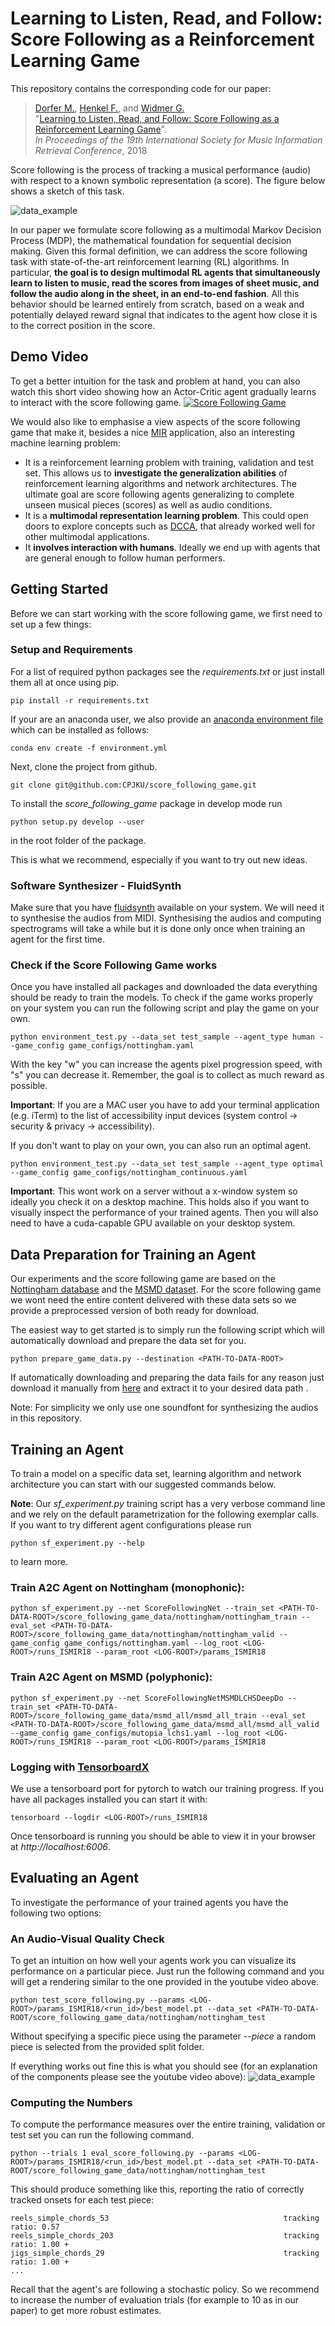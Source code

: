 # Learning to Listen, Read, and Follow:<br>Score Following as a Reinforcement Learning Game

This repository contains the corresponding code for our paper:

>[Dorfer M.](https://www.jku.at/en/institute-of-computational-perception/about-us/people/matthias-dorfer/), [Henkel F.](https://www.jku.at/en/institute-of-computational-perception/about-us/people/florian-henkel/), and [Widmer G.](https://www.jku.at/en/institute-of-computational-perception/about-us/people/gerhard-widmer/)<br>
"[Learning to Listen, Read, and Follow: Score Following as a Reinforcement Learning Game](https://arxiv.org/pdf/1807.06391.pdf)".<br>
*In Proceedings of the 19th International Society for Music Information Retrieval Conference*, 2018

Score following is the process of tracking a
musical performance (audio) with respect to
a known symbolic representation (a score).
The figure below shows a sketch of this task.

![data_example](score_following.png)

In our paper we formulate score following
as a multimodal Markov Decision Process (MDP),
the mathematical foundation for sequential decision making.
Given this formal definition,
we can address the score following task with state-of-the-art reinforcement learning (RL) algorithms.
In particular, **the goal is to design multimodal RL agents
that simultaneously learn to listen to music,
read the scores from images of sheet music,
and follow the audio along in the sheet, in an end-to-end fashion**.
All this behavior should be learned entirely from scratch,
based on a weak and potentially delayed reward signal
that indicates to the agent how close it is to the correct position in the score.

## Demo Video
To get a better intuition for the task and problem at hand,
you can also watch this short video showing how an Actor-Critic agent gradually learns to
interact with the score following game.
[![Score Following Game](http://img.youtube.com/vi/COPNciY510g/0.jpg)](https://www.youtube.com/watch?v=COPNciY510g)

We would also like to emphasise a view aspects of the score following game that make it,
besides a nice [MIR](https://en.wikipedia.org/wiki/Music_information_retrieval) application,
also an interesting machine learning problem:
- It is a reinforcement learning problem with training, validation and test set.
This allows us to **investigate the generalization abilities**
of reinforcement learning algorithms and network architectures.
The ultimate goal are score following agents generalizing to complete unseen musical pieces (scores)
as well as audio conditions.
- It is a **multimodal representation learning problem**.
This could open doors to explore concepts such as [DCCA](http://proceedings.mlr.press/v28/andrew13.html),
that already worked well for other multimodal applications.
- It **involves interaction with humans**.
Ideally we end up with agents that are general enough to follow human performers.

## Getting Started
Before we can start working with the score following game,
we first need to set up a few things:

### Setup and Requirements
For a list of required python packages see the *requirements.txt*
or just install them all at once using pip.
```
pip install -r requirements.txt
```

If your are an anaconda user,
we also provide an [anaconda environment file](https://conda.io/docs/user-guide/tasks/manage-environments.html#creating-an-environment-from-an-environment-yml-file)
which can be installed as follows:
```
conda env create -f environment.yml
```

Next, clone the project from github.
```
git clone git@github.com:CPJKU/score_following_game.git
```

To install the *score_following_game* package in develop mode run
```
python setup.py develop --user
```
in the root folder of the package.

This is what we recommend, especially if you want to try out new ideas.

### Software Synthesizer - FluidSynth
Make sure that you have [fluidsynth](http://www.fluidsynth.org/) available on your system.
We will need it to synthesise the audios from MIDI.
Synthesising the audios and computing spectrograms will take a while
but it is done only once when training an agent for the first time.

### Check if the Score Following Game works
Once you have installed all packages and downloaded the data
everything should be ready to train the models.
To check if the game works properly on your system you can run the following script and
play the game on your own.
```
python environment_test.py --data_set test_sample --agent_type human --game_config game_configs/nottingham.yaml
```
With the key "w" you can increase the agents pixel progression speed,
with "s" you can decrease it.
Remember, the goal is to collect as much reward as possible.

**Important**: If you are a MAC user you have to add your terminal application (e.g. iTerm)
to the list of accessibility input devices (system control -> security & privacy -> accessibility).

If you don't want to play on your own,
you can also run an optimal agent.
```
python environment_test.py --data_set test_sample --agent_type optimal --game_config game_configs/nottingham_continuous.yaml
```

**Important**: This wont work on a server without a x-window system
so ideally you check it on a desktop machine.
This holds also if you want to visually inspect the performance of your trained agents.
Then you will also need to have a cuda-capable GPU available on your desktop system.

## Data Preparation for Training an Agent
Our experiments and the score following game
are based on the [Nottingham database](https://ifdo.ca/~seymour/nottingham/nottingham.html)
and the [MSMD dataset](https://github.com/CPJKU/msmd).
For the score following game we wont need the entire content delivered with these data sets
so we provide a preprocessed version of both ready for download.

The easiest way to get started is to simply run the following script
which will automatically download and prepare the data set for you.
```
python prepare_game_data.py --destination <PATH-TO-DATA-ROOT>
```
If automatically downloading and preparing the data fails for any reason
just download it manually from [here](http://drive.jku.at/ssf/s/readFile/share/5691/-1682982240985647822/publicLink/score_following_game_data.tar.gz)
and extract it to your desired data path <PATH-TO-DATA-ROOT>.

Note: For simplicity we only use one soundfont for synthesizing the audios in this repository.

## Training an Agent
To train a model on a specific data set, learning algorithm and network architecture
you can start with our suggested commands below.

**Note**: Our *sf_experiment.py* training script has a very verbose command line
and we rely on the default parametrization for the following exemplar calls.
If you want to try different agent configurations please run
```
python sf_experiment.py --help
```
to learn more.

### Train A2C Agent on Nottingham (monophonic):
```
python sf_experiment.py --net ScoreFollowingNet --train_set <PATH-TO-DATA-ROOT>/score_following_game_data/nottingham/nottingham_train --eval_set <PATH-TO-DATA-ROOT>/score_following_game_data/nottingham/nottingham_valid --game_config game_configs/nottingham.yaml --log_root <LOG-ROOT>/runs_ISMIR18 --param_root <LOG-ROOT>/params_ISMIR18
```

### Train A2C Agent on MSMD (polyphonic):
```
python sf_experiment.py --net ScoreFollowingNetMSMDLCHSDeepDo --train_set <PATH-TO-DATA-ROOT>/score_following_game_data/msmd_all/msmd_all_train --eval_set <PATH-TO-DATA-ROOT>/score_following_game_data/msmd_all/msmd_all_valid --game_config game_configs/mutopia_lchs1.yaml --log_root <LOG-ROOT>/runs_ISMIR18 --param_root <LOG-ROOT>/params_ISMIR18
```

### Logging with [TensorboardX](https://github.com/lanpa/tensorboard-pytorch)

We use a tensorboard port for pytorch to watch our training progress.
If you have all packages installed you can start it with:
```
tensorboard --logdir <LOG-ROOT>/runs_ISMIR18
```

Once tensorboard is running you should be able to view it in your browser at *http://localhost:6006*.


## Evaluating an Agent

To investigate the performance of your trained agents you have the following two options:

### An Audio-Visual Quality Check
To get an intuition on how well your agents work
you can visualize its performance on a particular piece.
Just run the following command and you will get a rendering
similar to the one provided in the youtube video above.
```
python test_score_following.py --params <LOG-ROOT>/params_ISMIR18/<run_id>/best_model.pt --data_set <PATH-TO-DATA-ROOT/score_following_game_data/nottingham/nottingham_test
```
Without specifying a specific piece using the parameter *--piece <PIECE-NAME>*
a random piece is selected from the provided split folder.

If everything works out fine this is what you should see
(for an explanation of the components please see the youtube video above):
![data_example](sfg_screen_example.png)

### Computing the Numbers
To compute the performance measures over the entire training, validation or test set
you can run the following command.
```
python --trials 1 eval_score_following.py --params <LOG-ROOT>/params_ISMIR18/<run_id>/best_model.pt --data_set <PATH-TO-DATA-ROOT/score_following_game_data/nottingham/nottingham_test
```
This should produce something like this, reporting the ratio of correctly tracked onsets for each test piece:
```
reels_simple_chords_53                                       tracking ratio: 0.57
reels_simple_chords_203                                      tracking ratio: 1.00 +
jigs_simple_chords_29                                        tracking ratio: 1.00 +
...
```

Recall that the agent's are following a stochastic policy.
So we recommend to increase the number of evaluation trials (for example to 10 as in our paper)
to get more robust estimates.

